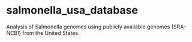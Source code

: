# salmonella_usa_database
Analysis of Salmonella genomes using publicly available genomes (SRA-NCBI) from the United States.

